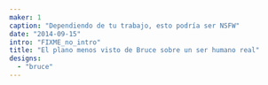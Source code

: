 ```yaml
---
maker: 1
caption: "Dependiendo de tu trabajo, esto podría ser NSFW"
date: "2014-09-15"
intro: "FIXME_no_intro"
title: "El plano menos visto de Bruce sobre un ser humano real"
designs:
  - "bruce"
---
```


